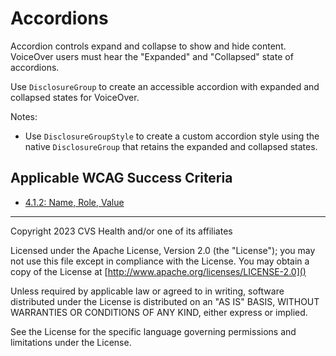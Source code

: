 # Accordions
Accordion controls expand and collapse to show and hide content. VoiceOver users must hear the "Expanded" and "Collapsed" state of accordions.

Use `DisclosureGroup` to create an accessible accordion with expanded and collapsed states for VoiceOver. 

Notes:

* Use `DisclosureGroupStyle` to create a custom accordion style using the native `DisclosureGroup` that retains the expanded and collapsed states.

## Applicable WCAG Success Criteria
- [4.1.2: Name, Role, Value](https://www.w3.org/WAI/WCAG22/Understanding/name-role-value.html)

----

Copyright 2023 CVS Health and/or one of its affiliates

Licensed under the Apache License, Version 2.0 (the "License");
you may not use this file except in compliance with the License.
You may obtain a copy of the License at
[http://www.apache.org/licenses/LICENSE-2.0]()

Unless required by applicable law or agreed to in writing, software
distributed under the License is distributed on an "AS IS" BASIS,
WITHOUT WARRANTIES OR CONDITIONS OF ANY KIND, either express or implied.

See the License for the specific language governing permissions and
limitations under the License.
